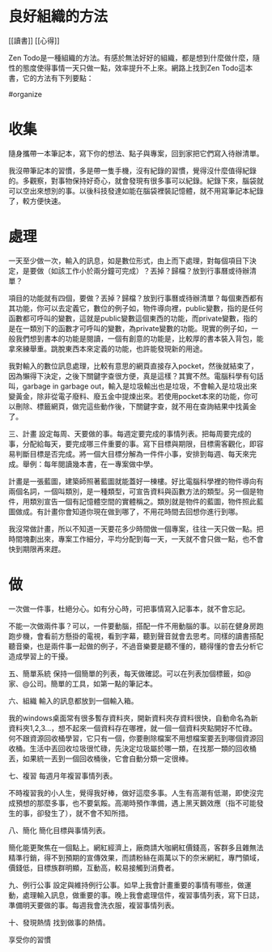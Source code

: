 # 良好組織的方法
[[讀書]] [[心得]]

Zen Todo是一種組織的方法。有感於無法好好的組織，都是想到什麼做什麼，隨性的態度使得事情一天只做一點，效率提升不上來。網路上找到Zen Todo這本書，它的方法有下列要點：

#organize

# 收集
隨身攜帶一本筆記本，寫下你的想法、點子與專案，回到家把它們寫入待辦清單。

我沒帶筆記本的習慣，多是帶一隻手機，沒有紀錄的習慣，覺得沒什麼值得紀錄的。多觀察，對事物保持好奇心，就會發現有很多事可以紀錄。紀錄下來，腦袋就可以空出來想別的事。以後科技發達如能在腦袋裡裝記憶體，就不用寫筆記本紀錄了，較方便快速。

# 處理
一天至少做一次，輸入的訊息，如是數位形式，由上而下處理，對每個項目下決定，是要做（如該工作小於兩分鐘可完成）？丟掉？歸檔？放到行事曆或待辦清單？

項目的功能就有四個，要做？丟掉？歸檔？放到行事曆或待辦清單？每個東西都有其功能，你可以去定義它，數位的例子如，物件導向裡，public變數，指的是任何函數都可呼叫的變數，這就是public變數這個東西的功能，而private變數，指的是在一類別下的函數才可呼叫的變數，為private變數的功能。現實的例子如，一般我們想到書本的功能是閱讀，一個有創意的功能是，比較厚的書本裝入背包，能拿來練舉重。跳脫東西本來定義的功能，也許能發現新的用途。

我對輸入的數位訊息處理，比較有意思的網頁直接存入pocket，然後就結束了，因為懶得下決定，之後下關鍵字查很方便，真是這樣？其實不然。電腦科學有句話叫，garbage in garbage out，輸入是垃圾輸出也是垃圾，不會輸入是垃圾出來變黃金，除非從電子廢料、廢五金中提煉出來。若使用pocket本來的功能，你可以刪除、標籤網頁，做完這些動作後，下關鍵字查，就不用在查詢結果中找黃金了。

三、計畫
設定每周、天要做的事。每週定要完成的事情列表。把每周要完成的事，分配給每天，要完成哪三件重要的事。寫下目標與期限，目標需客觀化，即容易判斷目標是否完成。將一個大目標分解為一件件小事，安排到每週、每天來完成。舉例：每年閱讀幾本書，在一專案做中學。

計畫是一張藍圖，建築師照著藍圖就能蓋好一棟樓。好比電腦科學裡的物件導向有兩個名詞，一個叫類別，是一種類型，可宣告資料與函數方法的類型。另一個是物件，用類別宣告一個有記憶體空間的實體稱之。類別就是物件的藍圖，物件照此藍圖做成。有計畫你會知道你現在做到哪了，不用花時間去回想你進行到哪。

我沒常做計畫，所以不知道一天要花多少時間做一個專案，往往一天只做一點。把時間塊劃出來，專案工作細分，平均分配到每一天，一天就不會只做一點，也不會快到期限再來趕。

# 做
一次做一件事，杜絕分心。如有分心時，可把事情寫入記事本，就不會忘記。

不能一次做兩件事？可以，一件要動腦，搭配一件不用動腦的事。以前在健身房跑跑步機，會看前方懸掛的電視，看到字幕，聽到聲音就會去思考。同樣的讀書搭配聽音樂，也是兩件事一起做的例子，不過音樂要是聽不懂的，聽得懂的會去分析它造成學習上的干擾。

五、簡單系統
保持一個簡單的列表，每天做確認。可以在列表加個標籤，如@家、@公司。簡單的工具，如第一點的筆記本。

六、組織
輸入的訊息都放到一個輸入箱。

我的windows桌面常有很多暫存資料夾，開新資料夾存資料很快，自動命名為新資料夾1,2,3...，想不起來一個資料存在哪裡，就一個一個資料夾點開好不忙碌。何不跟資源回收桶學習，它只有一個，你要刪除檔案不用想檔案要丟到哪個資源回收桶。生活中丟回收垃圾很忙碌，先決定垃圾屬於哪一類，在找那一類的回收桶丟，如果統一丟到一個回收桶後，它會自動分類一定很棒。

七、複習
每週月年複習事情列表。

不時複習我的小人生，覺得我好棒，做好這麼多事。人生有高潮有低潮，即使沒完成預想的那麼多事，也不要氣餒。高潮時預作準備，遇上黑天鵝效應（指不可能發生的事，卻發生了），就不會不知所措。

八、簡化
簡化目標與事情列表。

簡化能更聚焦在一個點上。網紅經濟上，廠商請大咖網紅價錢高，客群多且雜無法精準行銷，得不到預期的宣傳效果，而請粉絲在兩萬以下的奈米網紅，專門領域，價錢低，目標族群明顯，互動高，較易接觸到消費者。

九、例行公事
設定與維持例行公事。如早上我會計畫重要的事情有哪些，做運動，處理輸入訊息，做重要的事。晚上我會處理信件，複習事情列表，寫下日誌，準備明天要做的事。每週我會洗衣服，複習事情列表。

十、發現熱情
找到做事的熱情。

享受你的習慣
